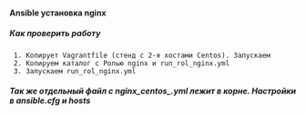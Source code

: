 #### Ansible установка nginx
##### Как проверить работу 
	 1. Копирует Vagrantfile (стенд с 2-я хостами Centos). Запускаем 
	 2. Копируем каталог с Ролью nginx и run_rol_nginx.yml
	 3. Запускаем run_rol_nginx.yml
##### Так же отдельный файл с nginx_centos_.yml лежит в корне. Настройки в ansible.cfg и hosts
